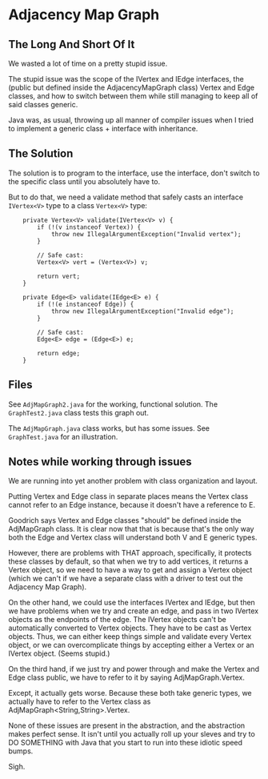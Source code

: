 # Adjacency Map Graph

## The Long And Short Of It

We wasted a lot of time on a pretty stupid issue.

The stupid issue was the scope of the IVertex and IEdge interfaces,
the (public but defined inside the AdjacencyMapGraph class) 
Vertex and Edge classes, and how to switch between them
while still managing to keep all of said classes generic.

Java was, as usual, throwing up all manner of compiler issues 
when I tried to implement a generic class + interface with inheritance.

## The Solution

The solution is to program to the interface, use the interface, 
don't switch to the specific class until you absolutely have to.

But to do that, we need a validate method that safely casts
an interface `IVertex<V>` type to a class `Vertex<V>` type:

```
  	private Vertex<V> validate(IVertex<V> v) {
  	  	if (!(v instanceof Vertex)) {
			throw new IllegalArgumentException("Invalid vertex");
		}

		// Safe cast:
  	  	Vertex<V> vert = (Vertex<V>) v;

		return vert;
	}

  	private Edge<E> validate(IEdge<E> e) {
  	  	if (!(e instanceof Edge)) {
			throw new IllegalArgumentException("Invalid edge");
		}

		// Safe cast:
  	  	Edge<E> edge = (Edge<E>) e;

		return edge;
	}
```

## Files

See `AdjMapGraph2.java` for the working, functional solution.
The `GraphTest2.java` class tests this graph out.

The `AdjMapGraph.java` class works, but has some issues.
See `GraphTest.java` for an illustration.


## Notes while working through issues

We are running into yet another problem with 
class organization and layout.

Putting Vertex and Edge class in separate places
means the Vertex class cannot refer to an Edge instance,
because it doesn't have a reference to E.

Goodrich says Vertex and Edge classes "should" be 
defined inside the AdjMapGraph class.
It is clear now that that is because that's the 
only way both the Edge and Vertex class will understand
both V and E generic types.

However, there are problems with THAT approach,
specifically, it protects these classes by default,
so that when we try to add vertices, 
it returns a Vertex object, so we need to 
have a way to get and assign a Vertex object
(which we can't if we have a separate class
with a driver to test out the Adjacency Map Graph).

On the other hand, we could use the interfaces
IVertex and IEdge, but then we have problems when we 
try and create an edge, and pass in two IVertex 
objects as the endpoints of the edge. The IVertex
objects can't be automatically converted to 
Vertex objects. They have to be cast as Vertex
objects. Thus, we can either keep things simple 
and validate every Vertex object, 
or we can overcomplicate things by accepting
either a Vertex or an IVertex object. (Seems stupid.)

On the third hand, if we just try and power through and make
the Vertex and Edge class public, we have to refer to it
by saying AdjMapGraph.Vertex.

Except, it actually gets worse. Because these both take 
generic types, we actually have to refer to the Vertex class
as AdjMapGraph<String,String>.Vertex<String>.

None of these issues are present in the abstraction,
and the abstraction makes perfect sense.
It isn't until you actually roll up your sleves 
and try to DO SOMETHING with Java that you start to
run into these idiotic speed bumps.

Sigh.
